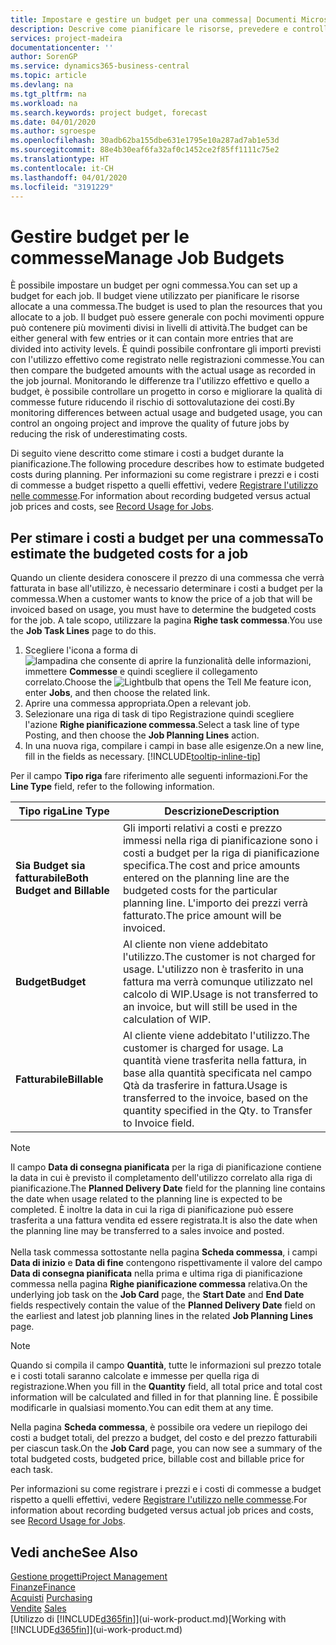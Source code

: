 ```yaml
---
title: Impostare e gestire un budget per una commessa| Documenti Microsoft
description: Descrive come pianificare le risorse, prevedere e controllare i costi di un progetto impostando un budget per ciascuna commessa.
services: project-madeira
documentationcenter: ''
author: SorenGP
ms.service: dynamics365-business-central
ms.topic: article
ms.devlang: na
ms.tgt_pltfrm: na
ms.workload: na
ms.search.keywords: project budget, forecast
ms.date: 04/01/2020
ms.author: sgroespe
ms.openlocfilehash: 30adb62ba155dbe631e1795e10a287ad7ab1e53d
ms.sourcegitcommit: 88e4b30eaf6fa32af0c1452ce2f85ff1111c75e2
ms.translationtype: HT
ms.contentlocale: it-CH
ms.lasthandoff: 04/01/2020
ms.locfileid: "3191229"
---
```

# <a name="manage-job-budgets"></a><span data-ttu-id="e7a3a-103">Gestire budget per le commesse</span><span class="sxs-lookup"><span data-stu-id="e7a3a-103">Manage Job Budgets</span></span>
<span data-ttu-id="e7a3a-104">È possibile impostare un budget per ogni commessa.</span><span class="sxs-lookup"><span data-stu-id="e7a3a-104">You can set up a budget for each job.</span></span> <span data-ttu-id="e7a3a-105">Il budget viene utilizzato per pianificare le risorse allocate a una commessa.</span><span class="sxs-lookup"><span data-stu-id="e7a3a-105">The budget is used to plan the resources that you allocate to a job.</span></span> <span data-ttu-id="e7a3a-106">Il budget può essere generale con pochi movimenti oppure può contenere più movimenti divisi in livelli di attività.</span><span class="sxs-lookup"><span data-stu-id="e7a3a-106">The budget can be either general with few entries or it can contain more entries that are divided into activity levels.</span></span> <span data-ttu-id="e7a3a-107">È quindi possibile confrontare gli importi previsti con l'utilizzo effettivo come registrato nelle registrazioni commesse.</span><span class="sxs-lookup"><span data-stu-id="e7a3a-107">You can then compare the budgeted amounts with the actual usage as recorded in the job journal.</span></span> <span data-ttu-id="e7a3a-108">Monitorando le differenze tra l'utilizzo effettivo e quello a budget, è possibile controllare un progetto in corso e migliorare la qualità di commesse future riducendo il rischio di sottovalutazione dei costi.</span><span class="sxs-lookup"><span data-stu-id="e7a3a-108">By monitoring differences between actual usage and budgeted usage, you can control an ongoing project and improve the quality of future jobs by reducing the risk of underestimating costs.</span></span>

<span data-ttu-id="e7a3a-109">Di seguito viene descritto come stimare i costi a budget durante la pianificazione.</span><span class="sxs-lookup"><span data-stu-id="e7a3a-109">The following procedure describes how to estimate budgeted costs during planning.</span></span> <span data-ttu-id="e7a3a-110">Per informazioni su come registrare i prezzi e i costi di commesse a budget rispetto a quelli effettivi, vedere [Registrare l'utilizzo nelle commesse](projects-how-record-job-usage.md).</span><span class="sxs-lookup"><span data-stu-id="e7a3a-110">For information about recording budgeted versus actual job prices and costs, see [Record Usage for Jobs](projects-how-record-job-usage.md).</span></span>  

## <a name="to-estimate-the-budgeted-costs-for-a-job"></a><a name="JobBudgetCosts"></a> <span data-ttu-id="e7a3a-111">Per stimare i costi a budget per una commessa</span><span class="sxs-lookup"><span data-stu-id="e7a3a-111">To estimate the budgeted costs for a job</span></span>
<span data-ttu-id="e7a3a-112">Quando un cliente desidera conoscere il prezzo di una commessa che verrà fatturata in base all'utilizzo, è necessario determinare i costi a budget per la commessa.</span><span class="sxs-lookup"><span data-stu-id="e7a3a-112">When a customer wants to know the price of a job that will be invoiced based on usage, you must have to determine the budgeted costs for the job.</span></span> <span data-ttu-id="e7a3a-113">A tale scopo, utilizzare la pagina **Righe task commessa**.</span><span class="sxs-lookup"><span data-stu-id="e7a3a-113">You use the **Job Task Lines** page to do this.</span></span>

1. <span data-ttu-id="e7a3a-114">Scegliere l'icona a forma di ![lampadina che consente di aprire la funzionalità delle informazioni](media/ui-search/search_small.png "Informazioni sull'operazione che si desidera eseguire"), immettere **Commesse** e quindi scegliere il collegamento correlato.</span><span class="sxs-lookup"><span data-stu-id="e7a3a-114">Choose the ![Lightbulb that opens the Tell Me feature](media/ui-search/search_small.png "Tell me what you want to do") icon, enter **Jobs**, and then choose the related link.</span></span>  
2. <span data-ttu-id="e7a3a-115">Aprire una commessa appropriata.</span><span class="sxs-lookup"><span data-stu-id="e7a3a-115">Open a relevant job.</span></span>
3. <span data-ttu-id="e7a3a-116">Selezionare una riga di task di tipo Registrazione quindi scegliere l'azione **Righe pianificazione commessa**.</span><span class="sxs-lookup"><span data-stu-id="e7a3a-116">Select a task line of type Posting, and then choose the **Job Planning Lines** action.</span></span>
4. <span data-ttu-id="e7a3a-117">In una nuova riga, compilare i campi in base alle esigenze.</span><span class="sxs-lookup"><span data-stu-id="e7a3a-117">On a new line, fill in the fields as necessary.</span></span> [!INCLUDE[tooltip-inline-tip](includes/tooltip-inline-tip_md.md)]   

<span data-ttu-id="e7a3a-118">Per il campo **Tipo riga** fare riferimento alle seguenti informazioni.</span><span class="sxs-lookup"><span data-stu-id="e7a3a-118">For the **Line Type** field, refer to the following information.</span></span>  

| <span data-ttu-id="e7a3a-119">Tipo riga</span><span class="sxs-lookup"><span data-stu-id="e7a3a-119">Line Type</span></span> | <span data-ttu-id="e7a3a-120">Descrizione</span><span class="sxs-lookup"><span data-stu-id="e7a3a-120">Description</span></span> |
| --- | --- |
| <span data-ttu-id="e7a3a-121">**Sia Budget sia fatturabile**</span><span class="sxs-lookup"><span data-stu-id="e7a3a-121">**Both Budget and Billable**</span></span> |<span data-ttu-id="e7a3a-122">Gli importi relativi a costi e prezzo immessi nella riga di pianificazione sono i costi a budget per la riga di pianificazione specifica.</span><span class="sxs-lookup"><span data-stu-id="e7a3a-122">The cost and price amounts entered on the planning line are the budgeted costs for the particular planning line.</span></span> <span data-ttu-id="e7a3a-123">L'importo dei prezzi verrà fatturato.</span><span class="sxs-lookup"><span data-stu-id="e7a3a-123">The price amount will be invoiced.</span></span> |
| <span data-ttu-id="e7a3a-124">**Budget**</span><span class="sxs-lookup"><span data-stu-id="e7a3a-124">**Budget**</span></span> |<span data-ttu-id="e7a3a-125">Al cliente non viene addebitato l'utilizzo.</span><span class="sxs-lookup"><span data-stu-id="e7a3a-125">The customer is not charged for usage.</span></span> <span data-ttu-id="e7a3a-126">L'utilizzo non è trasferito in una fattura ma verrà comunque utilizzato nel calcolo di WIP.</span><span class="sxs-lookup"><span data-stu-id="e7a3a-126">Usage is not transferred to an invoice, but will still be used in the calculation of WIP.</span></span> |
| <span data-ttu-id="e7a3a-127">**Fatturabile**</span><span class="sxs-lookup"><span data-stu-id="e7a3a-127">**Billable**</span></span> |<span data-ttu-id="e7a3a-128">Al cliente viene addebitato l'utilizzo.</span><span class="sxs-lookup"><span data-stu-id="e7a3a-128">The customer is charged for usage.</span></span> <span data-ttu-id="e7a3a-129">La quantità viene trasferita nella fattura, in base alla quantità specificata nel campo Qtà da trasferire in fattura.</span><span class="sxs-lookup"><span data-stu-id="e7a3a-129">Usage is transferred to the invoice, based on the quantity specified in the Qty. to Transfer to Invoice field.</span></span> |

> [!NOTE]  
> <span data-ttu-id="e7a3a-130">Il campo **Data di consegna pianificata** per la riga di pianificazione contiene la data in cui è previsto il completamento dell'utilizzo correlato alla riga di pianificazione.</span><span class="sxs-lookup"><span data-stu-id="e7a3a-130">The **Planned Delivery Date** field for the planning line contains the date when usage related to the planning line is expected to be completed.</span></span> <span data-ttu-id="e7a3a-131">È inoltre la data in cui la riga di pianificazione può essere trasferita a una fattura vendita ed essere registrata.</span><span class="sxs-lookup"><span data-stu-id="e7a3a-131">It is also the date when the planning line may be transferred to a sales invoice and posted.</span></span> <br /><br /> <span data-ttu-id="e7a3a-132">Nella task commessa sottostante nella pagina **Scheda commessa**, i campi **Data di inizio** e **Data di fine** contengono rispettivamente il valore del campo **Data di consegna pianificata** nella prima e ultima riga di pianificazione commessa nella pagina **Righe pianificazione commessa** relativa.</span><span class="sxs-lookup"><span data-stu-id="e7a3a-132">On the underlying job task on the **Job Card** page, the **Start Date** and **End Date** fields respectively contain the value of the **Planned Delivery Date** field on the earliest and latest job planning lines in the related **Job Planning Lines** page.</span></span>

> [!NOTE]  
>   <span data-ttu-id="e7a3a-133">Quando si compila il campo **Quantità**, tutte le informazioni sul prezzo totale e i costi totali saranno calcolate e immesse per quella riga di registrazione.</span><span class="sxs-lookup"><span data-stu-id="e7a3a-133">When you fill in the **Quantity** field, all total price and total cost information will be calculated and filled in for that planning line.</span></span> <span data-ttu-id="e7a3a-134">È possibile modificarle in qualsiasi momento.</span><span class="sxs-lookup"><span data-stu-id="e7a3a-134">You can edit them at any time.</span></span>

<span data-ttu-id="e7a3a-135">Nella pagina **Scheda commessa**, è possibile ora vedere un riepilogo dei costi a budget totali, del prezzo a budget, del costo e del prezzo fatturabili per ciascun task.</span><span class="sxs-lookup"><span data-stu-id="e7a3a-135">On the **Job Card** page, you can now see a summary of the total budgeted costs, budgeted price, billable cost and billable price for each task.</span></span>

<span data-ttu-id="e7a3a-136">Per informazioni su come registrare i prezzi e i costi di commesse a budget rispetto a quelli effettivi, vedere [Registrare l'utilizzo nelle commesse](projects-how-record-job-usage.md).</span><span class="sxs-lookup"><span data-stu-id="e7a3a-136">For information about recording budgeted versus actual job prices and costs, see [Record Usage for Jobs](projects-how-record-job-usage.md).</span></span>

## <a name="see-also"></a><span data-ttu-id="e7a3a-137">Vedi anche</span><span class="sxs-lookup"><span data-stu-id="e7a3a-137">See Also</span></span>
[<span data-ttu-id="e7a3a-138">Gestione progetti</span><span class="sxs-lookup"><span data-stu-id="e7a3a-138">Project Management</span></span>](projects-manage-projects.md)  
[<span data-ttu-id="e7a3a-139">Finanze</span><span class="sxs-lookup"><span data-stu-id="e7a3a-139">Finance</span></span>](finance.md)  
<span data-ttu-id="e7a3a-140">[Acquisti](purchasing-manage-purchasing.md)       </span><span class="sxs-lookup"><span data-stu-id="e7a3a-140">[Purchasing](purchasing-manage-purchasing.md)       </span></span>  
<span data-ttu-id="e7a3a-141">[Vendite](sales-manage-sales.md)    </span><span class="sxs-lookup"><span data-stu-id="e7a3a-141">[Sales](sales-manage-sales.md)    </span></span>  
<span data-ttu-id="e7a3a-142">[Utilizzo di [!INCLUDE[d365fin](includes/d365fin_md.md)]](ui-work-product.md)</span><span class="sxs-lookup"><span data-stu-id="e7a3a-142">[Working with [!INCLUDE[d365fin](includes/d365fin_md.md)]](ui-work-product.md)</span></span>  
